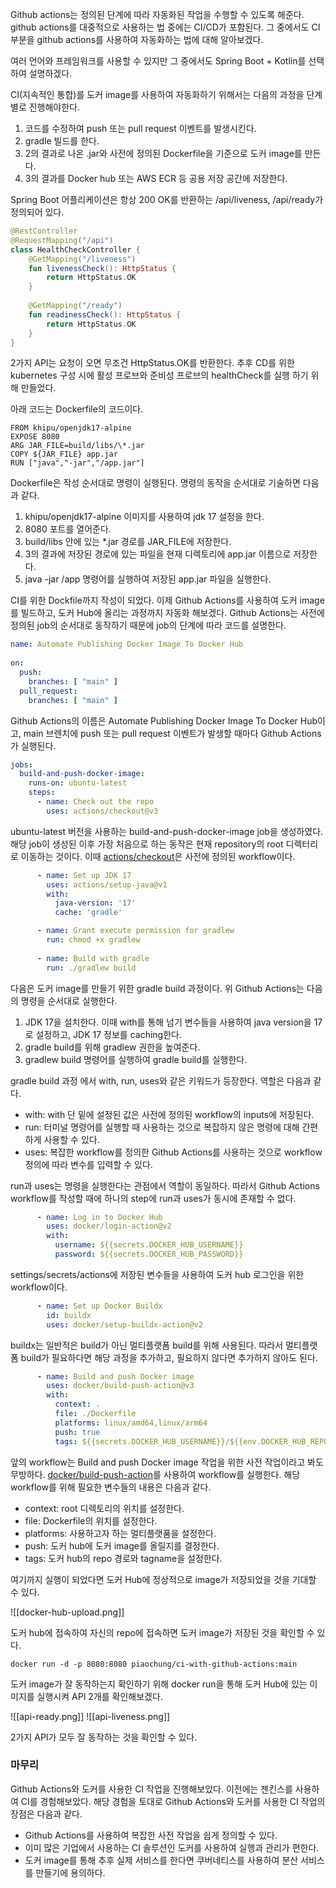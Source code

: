 Github actions는 정의된 단계에 따라 자동화된 작업을 수행할 수 있도록 해준다. 
github actions를 대중적으로 사용하는 법 중에는 CI/CD가 포함된다. 그 중에서도 CI 부분을 github actions를 사용하여 자동화하는 법에 대해 알아보겠다.

여러 언어와 프레임워크를 사용할 수 있지만 그 중에서도 Spring Boot + Kotlin를 선택하여 설명하겠다.

CI(지속적인 통합)를 도커 image를 사용하여 자동화하기 위해서는 다음의 과정을 단계별로 진행해야한다.
1. 코드를 수정하여 push 또는 pull request 이벤트를 발생시킨다.
2. gradle 빌드를 한다.
3. 2의 결과로 나온 .jar와 사전에 정의된 Dockerfile을 기준으로 도커 image를 만든다.
4. 3의 결과를 Docker hub 또는 AWS ECR 등 공용 저장 공간에 저장한다.

Spring Boot 어플리케이션은 항상 200 OK를 반환하는 /api/liveness, /api/ready가 정의되어 있다.

```kotlin
@RestController  
@RequestMapping("/api")  
class HealthCheckController {  
    @GetMapping("/liveness")  
    fun livenessCheck(): HttpStatus {  
        return HttpStatus.OK  
    }  
  
    @GetMapping("/ready")  
    fun readinessCheck(): HttpStatus {  
        return HttpStatus.OK  
    }  
}
```

2가지 API는 요청이 오면 무조건 HttpStatus.OK를 반환한다. 추후 CD를 위한 kubernetes 구성 시에 활성 프로브와 준비성 프로브의 healthCheck를 실행 하기 위해 만들었다.

아래 코드는 Dockerfile의 코드이다.

```Docker
FROM khipu/openjdk17-alpine
EXPOSE 8080
ARG JAR_FILE=build/libs/\*.jar
COPY ${JAR_FILE} app.jar
RUN ["java","-jar","/app.jar"]
```

Dockerfile은 작성 순서대로 명령이 실행된다. 명령의 동작을 순서대로 기술하면 다음과 같다.
1. khipu/openjdk17-alpine 이미지를 사용하여 jdk 17 설정을 한다.
2. 8080 포트를 열어준다.
3. build/libs 안에 있는 *.jar 경로를 JAR_FILE에  저장한다.
4. 3의 결과에 저장된 경로에 있는 파일을 현재 디렉토리에 app.jar 이름으로 저장한다.
5. java -jar /app 명령어를 실행하여 저장된 app.jar 파일을 실행한다.

CI를 위한 Dockfile까지 작성이 되었다. 이제 Github Actions를 사용하여 도커 image를 빌드하고, 도커 Hub에 올리는 과정까지 자동화 해보겠다. Github Actions는 사전에 정의된 job의 순서대로 동작하기 때문에 job의 단계에 따라 코드를 설명한다.

```yaml
name: Automate Publishing Docker Image To Docker Hub  
  
on:  
  push:  
    branches: [ "main" ]  
  pull_request:  
    branches: [ "main" ]
```

Github Actions의 이름은 Automate Publishing Docker Image To Docker Hub이고, main 브렌치에 push 또는 pull request 이벤트가 발생할 때마다 Github Actions가 실행된다.

```YAML
jobs:  
  build-and-push-docker-image:  
    runs-on: ubuntu-latest  
    steps:  
      - name: Check out the repo  
        uses: actions/checkout@v3 
```

ubuntu-latest 버전을 사용하는 build-and-push-docker-image job을 생성하였다. 해당 job이 생성된 이후 가장 처음으로 하는 동작은 현재 repository의 root 디렉터리로 이동하는 것이다. 이때 [actions/checkout](https://github.com/actions/checkout)은 사전에 정의된  workflow이다.

```YAML
      - name: Set up JDK 17
        uses: actions/setup-java@v1
        with:
          java-version: '17'
          cache: 'gradle'

      - name: Grant execute permission for gradlew  
        run: chmod +x gradlew  
          
      - name: Build with gradle  
        run: ./gradlew build
```

다음은 도커 image를 만들기 위한 gradle build 과정이다. 위 Github Actions는 다음의 명령을 순서대로 실행한다.
1. JDK 17을 설치한다. 이때 with를 통해 넘기 변수들을 사용하여 java version을 17로 설정하고, JDK 17 정보를 caching한다.
2. gradle build를 위해 gradlew 권한을 높여준다.
3. gradlew build 명령어를 실행하여 gradle build를 실행한다.

gradle build 과정 에서 with, run, uses와 같은 키워드가 등장한다. 역할은 다음과 같다.
- with: with 단 밑에 설정된 값은 사전에 정의된 workflow의 inputs에 저장된다.
- run: 터미널 명령어를 실행할 때 사용하는 것으로 복잡하지 않은 명령에 대해 간편하게 사용할 수 있다.
- uses: 복잡한 workflow를 정의한 Github Actions를 사용하는 것으로 workflow 정의에 따라 변수를 입력할 수 있다.

run과 uses는 명령을 실행한다는 관점에서 역할이 동일하다. 따라서 Github Actions workflow를 작성할 때에 하나의 step에 run과 uses가 동시에 존재할 수 없다.

```YAML
      - name: Log in to Docker Hub  
        uses: docker/login-action@v2  
        with:  
          username: ${{secrets.DOCKER_HUB_USERNAME}} 
          password: ${{secrets.DOCKER_HUB_PASSWORD}}  
```

settings/secrets/actions에 저장된 변수들을 사용하여 도커 hub 로그인을 위한 workflow이다.

```YAML
      - name: Set up Docker Buildx  
        id: buildx  
        uses: docker/setup-buildx-action@v2  
```

buildx는 일반적은 build가 아닌 멀티플랫폼 build를 위해 사용된다. 따라서 멀티플랫폼 build가 필요하다면 해당 과정을 추가하고, 필요하지 않다면 추가하지 않아도 된다.

```YAML
      - name: Build and push Docker image  
        uses: docker/build-push-action@v3  
        with:  
          context: .  
          file: ./Dockerfile  
          platforms: linux/amd64,linux/arm64  
          push: true  
          tags: ${{secrets.DOCKER_HUB_USERNAME}}/${{env.DOCKER_HUB_REPO}}:main
```

앞의 workflow는 Build and push Docker image 작업을 위한 사전 작업이라고 봐도 무방하다. [docker/build-push-action](https://github.com/docker/build-push-action)를 사용하여 workflow를 실행한다. 해당 workflow를 위해 필요한 변수들의 내용은 다음과 같다.
- context: root 디렉토리의 위치를 설정한다.
- file: Dockerfile의 위치를 설정한다.
- platforms: 사용하고자 하는 멀티플랫품을 설정한다.
- push: 도커 hub에 도커 image를 올릴지를 결정한다.
- tags: 도커 hub의 repo 경로와 tagname을 설정한다.

여기까지 실행이 되었다면 도커 Hub에 정상적으로 image가 저장되었을 것을 기대할 수 있다.

![[docker-hub-upload.png]]

도커 hub에 접속하여 자신의 repo에 접속하면 도커 image가 저장된 것을 확인할 수 있다.

```terminal
docker run -d -p 8080:8080 piaochung/ci-with-github-actions:main
```

도커 image가 잘 동작하는지 확인하기 위해 docker run을 통해 도커 Hub에 있는 이미지를 실행시켜 API 2개를 확인해보겠다.

![[api-ready.png]]
![[api-liveness.png]]

2가지 API가 모두 잘 동작하는 것을 확인할 수 있다.

### 마무리
Github Actions와 도커를 사용한 CI 작업을 진행해보았다. 이전에는 젠킨스를 사용하여 CI를 경험해보았다. 
해당 경험을 토대로 Github Actions와 도커를 사용한 CI 작업의 장점은 다음과 같다.
- Github Actions를 사용하여 복잡한 사전 작업을 쉽게 정의할 수 있다.
- 이미 많은 기업에서 사용하는 CI 솔루션인 도커를 사용하여 실행과 관리가 편한다.
- 도커 image를 통해 추후 실제 서비스를 한다면 쿠버네티스를 사용하여 분산 서비스를 만들기에 용의하다.
